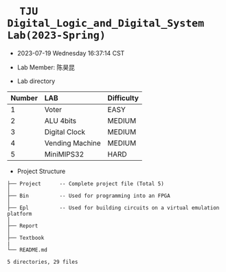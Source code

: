 # `  TJU Digital_Logic_and_Digital_System Lab(2023-Spring)`

* 2023-07-19 Wednesday 16:37:14 CST

* Lab Member: 陈昊昆

* Lab directory

| Number | LAB             | Difficulty |
| :----- | :-------------- | ---------- |
| 1      | Voter           | EASY       |
| 2      | ALU 4bits       | MEDIUM     |
| 3      | Digital Clock   | MEDIUM     |
| 4      | Vending Machine | MEDIUM     |
| 5      | MiniMIPS32      | HARD       |

* Project Structure

```
├── Project      -- Complete project file (Total 5)
│ 
├── Bin          -- Used for programming into an FPGA
│ 
├── Epl          -- Used for building circuits on a virtual emulation platform
│ 
├── Report
│ 
├── Textbook
|
└── README.md

5 directories, 29 files
```

